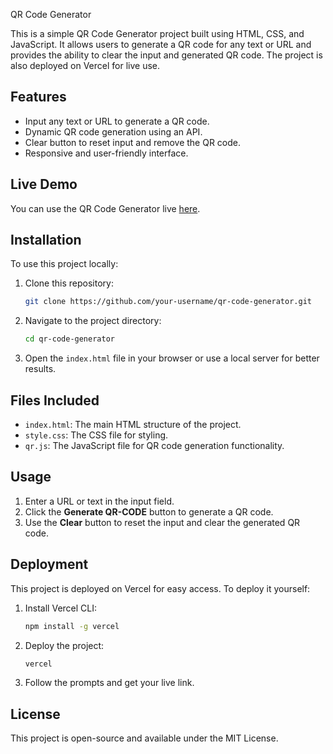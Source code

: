 QR Code Generator

This is a simple QR Code Generator project built using HTML, CSS, and JavaScript. It allows users to generate a QR code for any text or URL and provides the ability to clear the input and generated QR code. The project is also deployed on Vercel for live use.

## Features
- Input any text or URL to generate a QR code.
- Dynamic QR code generation using an API.
- Clear button to reset input and remove the QR code.
- Responsive and user-friendly interface.

## Live Demo
You can use the QR Code Generator live [here](https://qr-code-generator.vercel.app).

## Installation
To use this project locally:

1. Clone this repository:
   ```bash
   git clone https://github.com/your-username/qr-code-generator.git
   ```

2. Navigate to the project directory:
   ```bash
   cd qr-code-generator
   ```

3. Open the `index.html` file in your browser or use a local server for better results.

## Files Included
- `index.html`: The main HTML structure of the project.
- `style.css`: The CSS file for styling.
- `qr.js`: The JavaScript file for QR code generation functionality.

## Usage
1. Enter a URL or text in the input field.
2. Click the **Generate QR-CODE** button to generate a QR code.
3. Use the **Clear** button to reset the input and clear the generated QR code.

## Deployment
This project is deployed on Vercel for easy access. To deploy it yourself:

1. Install Vercel CLI:
   ```bash
   npm install -g vercel
   ```

2. Deploy the project:
   ```bash
   vercel
   ```

3. Follow the prompts and get your live link.

## License
This project is open-source and available under the MIT License.

